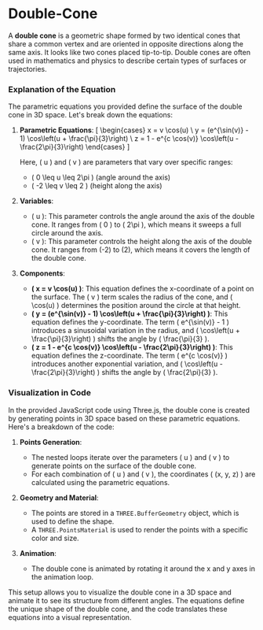 # Double-Cone

A **double cone** is a geometric shape formed by two identical cones that share a common vertex and are oriented in opposite directions along the same axis. It looks like two cones placed tip-to-tip. Double cones are often used in mathematics and physics to describe certain types of surfaces or trajectories.

### Explanation of the Equation

The parametric equations you provided define the surface of the double cone in 3D space. Let's break down the equations:

1. **Parametric Equations**:
   \[
   \begin{cases}
   x = v \cos(u) \\
   y = (e^{\sin(v)} - 1) \cos\left(u + \frac{\pi}{3}\right) \\
   z = 1 - e^{c \cos(v)} \cos\left(u - \frac{2\pi}{3}\right)
   \end{cases}
   \]

   Here, \( u \) and \( v \) are parameters that vary over specific ranges:
   - \( 0 \leq u \leq 2\pi \) (angle around the axis)
   - \( -2 \leq v \leq 2 \) (height along the axis)

2. **Variables**:
   - \( u \): This parameter controls the angle around the axis of the double cone. It ranges from \( 0 \) to \( 2\pi \), which means it sweeps a full circle around the axis.
   - \( v \): This parameter controls the height along the axis of the double cone. It ranges from \(-2\) to \(2\), which means it covers the length of the double cone.

3. **Components**:
   - **\( x = v \cos(u) \)**: This equation defines the x-coordinate of a point on the surface. The \( v \) term scales the radius of the cone, and \( \cos(u) \) determines the position around the circle at that height.
   - **\( y = (e^{\sin(v)} - 1) \cos\left(u + \frac{\pi}{3}\right) \)**: This equation defines the y-coordinate. The term \( e^{\sin(v)} - 1 \) introduces a sinusoidal variation in the radius, and \( \cos\left(u + \frac{\pi}{3}\right) \) shifts the angle by \( \frac{\pi}{3} \).
   - **\( z = 1 - e^{c \cos(v)} \cos\left(u - \frac{2\pi}{3}\right) \)**: This equation defines the z-coordinate. The term \( e^{c \cos(v)} \) introduces another exponential variation, and \( \cos\left(u - \frac{2\pi}{3}\right) \) shifts the angle by \( \frac{2\pi}{3} \).

### Visualization in Code

In the provided JavaScript code using Three.js, the double cone is created by generating points in 3D space based on these parametric equations. Here's a breakdown of the code:

1. **Points Generation**:
   - The nested loops iterate over the parameters \( u \) and \( v \) to generate points on the surface of the double cone.
   - For each combination of \( u \) and \( v \), the coordinates \( (x, y, z) \) are calculated using the parametric equations.

2. **Geometry and Material**:
   - The points are stored in a `THREE.BufferGeometry` object, which is used to define the shape.
   - A `THREE.PointsMaterial` is used to render the points with a specific color and size.

3. **Animation**:
   - The double cone is animated by rotating it around the x and y axes in the animation loop.

This setup allows you to visualize the double cone in a 3D space and animate it to see its structure from different angles. The equations define the unique shape of the double cone, and the code translates these equations into a visual representation.
